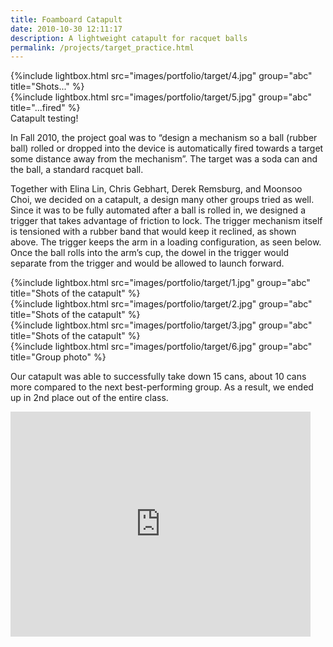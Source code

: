 ```yaml
---
title: Foamboard Catapult
date: 2010-10-30 12:11:17
description: A lightweight catapult for racquet balls
permalink: /projects/target_practice.html
---
```



<div class="container">
	<div class="item-img">
    {%include lightbox.html src="images/portfolio/target/4.jpg" group="abc" title="Shots..." %}
  </div>
	<div class="item-img">
    {%include lightbox.html src="images/portfolio/target/5.jpg" group="abc" title="...fired" %}
  </div>
</div>
Catapult testing! 

In Fall 2010, the project goal was to “design a mechanism so a ball (rubber ball) rolled or dropped into the device is automatically fired towards a target some distance away from the mechanism”. The target was a soda can and the ball, a standard racquet ball.

Together with Elina Lin, Chris Gebhart, Derek Remsburg, and Moonsoo Choi, we decided on a catapult, a design many other groups tried as well. Since it was to be fully automated after a ball is rolled in, we designed a trigger that takes advantage of friction to lock. The trigger mechanism itself is tensioned with a rubber band that would keep it reclined, as shown above. The trigger keeps the arm in a loading configuration, as seen below. Once the ball rolls into the arm’s cup, the dowel in the trigger would separate from the trigger and would be allowed to launch forward.

<div class="container">
	<div class="item">
    {%include lightbox.html src="images/portfolio/target/1.jpg" group="abc" title="Shots of the catapult" %}
  </div>
	<div class="item">
    {%include lightbox.html src="images/portfolio/target/2.jpg" group="abc" title="Shots of the catapult" %}
  </div>
	<div class="item">
    {%include lightbox.html src="images/portfolio/target/3.jpg" group="abc" title="Shots of the catapult" %}
  </div>
	<div class="item">
    {%include lightbox.html src="images/portfolio/target/6.jpg" group="abc" title="Group photo" %}
  </div>
</div>

Our catapult was able to successfully take down 15 cans, about 10 cans more compared to the next best-performing group. As a result, we ended up in 2nd place out of the entire class.
<div class="container">
  <div class="item">
    <iframe align="middle" width="480" height="360" src="https://www.youtube.com/embed/UKnwn2g8saA" frameborder="0" allowfullscreen></iframe>
  </div>
</div>